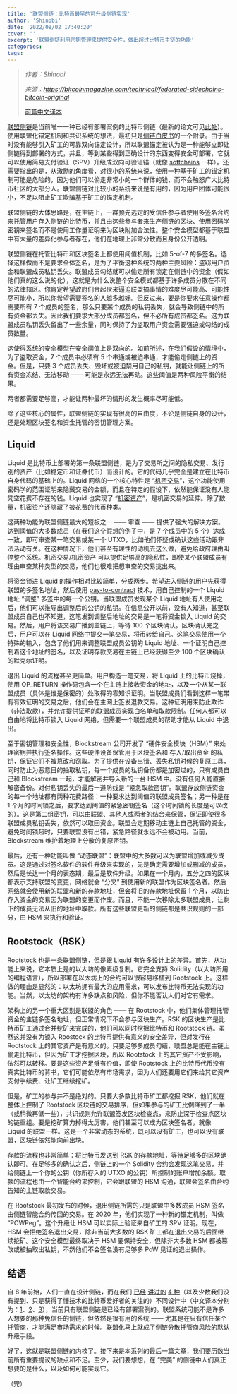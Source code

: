 ```yaml
---
title: '联盟侧链：比特币最早的可升级侧链实现'
author: 'Shinobi'
date: '2022/08/02 17:40:20'
cover: ''
excerpt: '联盟侧链利用密钥管理来提供安全性，做出超过比特币主链的功能'
categories:
tags:
---
```



> *作者：Shinobi*
>
> *来源：<https://bitcoinmagazine.com/technical/federated-sidechains-bitcoin-original>*
>
> [前篇中文译本](https://www.btcstudy.org/2022/07/29/drivechains-allow-sidechain-node-miners/)



[联盟侧链](https://blockstream.com/strong-federations.pdf)是当前唯一一种已经有部署案例的比特币侧链（最新的论文可见[此处](https://blockstream.com/assets/downloads/pdf/liquid-whitepaper.pdf)）。使用联盟化锚定机制和共识系统的想法，最初只是[侧链白皮书](https://blockstream.com/sidechains.pdf)的一个附录。由于当时没有能够引入矿工的可靠双向锚定设计，所以联盟锚定被认为是一种能够立即让侧链得到部署的方式，并且，等到某些得到正确设计的东西变得安全可部署，它就可以使用简易支付验证（SPV）升级成双向可验证锚（就像 [softchains](https://bitcoinmagazine.com/technical/softchains-use-cases-and-security-costs) 一样）。还需要指出的是，从激励的角度看，对很小的系统来说，使用一种基于矿工的锚定机制可能是危险的，因为他们可以偷走非常小的一个群体的钱，而不会触怒广大比特币社区的大部分人。联盟侧链对比较小的系统来说是有用的，因为用户团体可能很小，不足以阻止矿工欺骗基于矿工的锚定机制。

联盟侧链的大体思路是，在主链上，一群预先选定的受信任参与者使用多签名合约来托管用户存入侧链的比特币，并且由这些参与者来生产侧链的区块、使用密码学密钥来签名而不是使用工作量证明来为区块附加合法性。整个安全模型都基于联盟中有大量的差异化参与者存在，他们在地理上非常分散而且身份公开透明。

联盟侧链在托管比特币和区块签名上都使用阈值机制，比如 5-of-7 的多签名。选择这样做而不是要求全体签名，是为了平衡这种系统的两种主要风险：盗窃用户资金和联盟成员私钥丢失。联盟成员勾结就可以偷走所有锁定在侧链中的资金（假如他们真的这么说的化），这就是为什么说整个安全模式都基于许多成员分散在不同的法律辖区。你肯定希望政府们合起伙来逼迫联盟搞事情的难度尽可能高、可能性尽可能小，所以你希望需要签名的人越多越好。但反过来，要是你要求任意操作都需要所有 7 个成员的签名，那么只要某个成员的私钥丢失，就会导致侧链中的所有资金都丢失。因此我们要求大部分成员都签名，但不必所有成员都签名。这为联盟成员私钥丢失留出了一些余量，同时保持了为盗取用户资金需要强迫或勾结的成员数量。

这使得系统的安全模型在安全阈值上是双向的。如前所述，在我们假设的情境中，为了盗取资金，7 个成员中必须有 5 个串通或被迫串通，才能偷走侧链上的资金。但是，只要 3 个成员丢失、毁坏或被迫禁用自己的私钥，就能让侧链上的所有资金冻结、无法移动 —— 可能是永远无法再动。这些阈值是两种风险平衡的结果。

两者都需要足够高，才能让两种最坏的情形的发生概率尽可能低。

除了这些核心的属性，联盟侧链的实现有很高的自由度，不论是侧链自身的设计，还是处理区块签名和资金托管的密钥管理方案。

## Liquid

Liquid 是比特币上部署的第一条联盟侧链，是为了交易所之间的隐私交易、发行别的资产（比如稳定币和证券代币）而设计的。它的代码几乎完全是建立在比特币自身代码的基础上的。Liquid 网络的一个核心特性是 “[机密交易](https://elementsproject.org/features/confidential-transactions/investigation)”，这个功能使用密码学的范围证明来隐藏交易的金额，而且在特定的假设下，依然能保证没有人能凭空花费不存在的钱。Liquid 也实现了 “[机密资产](https://blockstream.com/bitcoin17-final41.pdf)”，是机密交易的延伸。除了数量，机密资产还隐藏了被花费的代币种类。

这两种功能为联盟侧链最大的短板之一 —— 审查 —— 提供了强大的解决方案。达到阈值的大多数成员（在我们这个假想的例子中，是 7 个成员中的 5 个）达成一致，即可审查某一笔交易或某一个 UTXO，比如他们怀疑或确认这些活动跟非法活动有关。在这种情况下，他们甚至有理性的动机去这么做，避免给政府理由叫停整个系统。机密交易/机密资产 可以提供足够高的隐私性，即使某个联盟成员有理由审查某种类型的交易，他们也很难把想审查的交易挑出来。

将资金锁进 Liquid 的操作相对比较简单，分成两步。希望进入侧链的用户先获得联盟的多签名地址，然后使用 [pay-to-contract](https://github.com/bitcoin/bips/blob/master/bip-0175.mediawiki) 技术，用自己控制的一个 Liquid 地址 “调整” 多签中的每一个公钥。当联盟成员发现某个 Liquid 地址有人使用之后，他们可以推导出调整后的公钥的私钥。在信息公开以前，没有人知道，甚至联盟成员自己也不知道，这笔发到调整后地址的交易是一笔将资金锁入 Liquid 的交易。然后，用户将该交易广播到主链上，等待 100 个区块确认。区块确认完之后，用户可以在 Liquid 网络中提交一笔交易，将币转给自己。这笔交易使用一个特殊的输入，包含了他们用来调整联盟成员公钥的 Liquid 地址、一个证明自己控制着这个地址的签名，以及证明存款交易在主链上已经获得至少 100 个区块确认的默克尔证明。

退出 Liquid 的流程甚至更简单。用户构造一笔交易，将 Liquid 上的比特币烧掉，使用 OP_RETURN 操作码包含一个在主链上接收资金的地址，以及一个从某一联盟成员（具体是谁是保密的）处取得的零知识证明。当联盟成员们看到这样一笔带有有效证明的交易之后，他们会在主网上签发退款交易。这种证明用来防止欺诈（非法取款），并允许提供证明的联盟成员实现白名单和取款限制。任何人都可以自由地将比特币锁入 Liquid 网络，但需要一个联盟成员的帮助才能从 Liquid 中退出。

至于密钥管理和安全性，Blockstream 公司开发了 “硬件安全模块（HSM）” 来处理密钥并执行签名操作。这些硬件设备保管用于区块签名和 存入/取出资金 的私钥，保证它们不被篡改和窃取。为了提供在设备出错、丢失私钥时候的复原工具，同时防止为恶意目的抽取私钥，每一个成员的私钥备份都是加密过的，只有成员自己和 Blockstream 一起，才能解密并导入新的一台 HSM 中。没有任何人能直接解密备份。对付私钥丢失的最后一道防线是 “紧急取款密钥”。联盟存放侧链资金的每一个地址都有两种花费路径：一种要求达到阈值的联盟成员签名；另一种是在 1 个月的时间锁之后，要求达到阈值的紧急密钥签名（这个时间锁的长度是可以改的）。这是第二组密钥，可以由联盟、其他人或两者的结合来保管，保证即使很多联盟成员私钥丢失，依然可以取回资金。联盟会定期移动主链上自己托管的资金，避免时间锁超时，只要联盟没有出错，紧急路径就永远不会被动用。当前，Blockstream 维护着地理上分散的复原密钥。

最后，还有一种功能叫做 “动态联盟”：联盟中的大多数可以为联盟增加或减少成员。这是通过对签名软件的软件升级来实现的，先是确定需要增加或删减的成员，然后是长达一个月的表态期，最后是软件升级。如果在一个月内，五分之四的区块都表示支持联盟的变更，网络就会 “分叉” 到使用新的联盟作为区块签名者。然后网络就会使用新的联盟和新的存款地址，但会将旧的存款地址保留 1 个月，以防止存入资金的交易因为联盟的变更而作废。而且，不能一次移除太多联盟成员，让剩下的成员无法从旧的地址中取款。所有这些联盟更新的侧链都是共识规则的一部分，由 HSM 来执行和验证。

## Rootstock（RSK）

Rootstock 也是一条联盟侧链，但是跟 Liquid 有许多设计上的差异。首先，从功能上来说，它本质上是的以太坊的像素级复制。它完全支持 Solidity（以太坊所用的编程语言），所以部署在以太坊上的合约可以很容易移植到 Rootstock 上。这样做的理由是显然的：以太坊拥有最大的应用需求，可以发布比特币无法实现的功能。当然，以太坊的架构有许多缺点和风险，但你不能否认人们对它有需求。

架构上的另一个重大区别是联盟的角色 —— 在 Rootstock 中，他们集体管理托管资金的主链多签名地址，但正常情况下不会参与区块生产。RSK 的区块生产是比特币矿工通过合并挖矿来完成的，他们可以同时挖掘比特币和 Rootstock 链。虽然这并没有为锁入 Roostock 的比特币提供有意义的安全差异，但对发行在 Rootstock 上的其它资产是有意义的。只要足够多成员勾结，联盟总是能在主链上偷走比特币，但因为矿工才挖掘区块，所以 Rootstock 上的其它资产不受影响，依然可以转移。要是这些资产足够有价值，即使 Rootstock 上的比特币代币没有真实比特币的背书，它们可能依然有市场需求，因为人们还要用它们来给其它资产支付手续费、让矿工继续挖矿。

但是，矿工的参与并不是绝对的。只要大多数比特币矿工都挖掘 RSK，他们就在整体上控制了 Rootstock 区块链的交易排序，但如果参与的矿工比例降到了一半（或稍微再低一些），共识规则允许联盟签发区块检查点，来防止深于检查点区块的链重组。要是挖矿算力掉得太厉害，他们甚至可以成为区块签名者，就像 Liquid 的联盟一样。这是一个非常动态的系统，既可以没有矿工，也可以没有联盟，区块链依然能向前出块。

存款的流程也非常简单：将比特币发送到 RSK 的存款地址，等待足够多的区块确认即可。在足够多的确认之后，侧链上的一个 Solidity 合约会发现这笔交易，并给侧链上一个你的公钥（你所存入的 UTXO 的公钥）所控制的账户增加余额。取款的流程也由一个智能合约来控制，它会跟联盟的 HSM 沟通，联盟会签名由合约告知的主链取款交易。

在 Rootstock 最初发布的时候，退出侧链所需的只是联盟中多数成员 HSM 签名由侧链智能合约传回的交易。在 2020 年，他们实现了一种新的锚定机制，叫做 “POWPeg”。这个升级让 HSM 可以实际上验证来自矿工的 SPV 证明。现在，HSM 会拒绝签名退出交易，除非当前大多数的 RSK 矿工都在退出交易的后面继续挖矿。这个安全模型最终取决于 HSM 要保持安全，但除非大多数 HSM 都被篡改或被抽取出私钥，不然他们不会签名没有足够多 PoW 见证的退出操作。

## 结语

自 8 年前始，人们一直在设计侧链，而在我们 [已经](https://bitcoinmagazine.com/technical/spacechains-unlocks-bitcoin-use-cases) [讲过的](https://bitcoinmagazine.com/technical/softchains-use-cases-and-security-costs) [4 种](https://bitcoinmagazine.com/technical/drivechains-allow-sidechain-node-miners)（以及少数我们没有提到、只是获得了懂技术的比特币爱好者的关注的）不同设计中（中文译本分别为：[1](https://www.btcstudy.org/2022/07/06/spacechains-unlocks-bitcoin-use-cases/)、[2](https://www.btcstudy.org/2022/07/28/softchains-use-cases-and-security-costs/)、[3](https://www.btcstudy.org/2022/07/29/drivechains-allow-sidechain-node-miners/)），当前只有联盟侧链是已经有部署案例的。联盟系统可能不是许多人想要的那种免信任的侧链，但依然是很有用的系统 —— 尤其是在只有信任某个托管商，才能满足市场需求的时候。联盟化马上就成了侧链分散托管商风险的默认升级手段。

好了，这就是联盟侧链的内核了。接下来是本系列的最后一篇文章，我们要历数当前所有重要提议的缺点和不足。至少，我们要想想，在 “完美” 的侧链中人们真正想要的是什么，以及如何可能实现它。

（完）